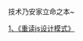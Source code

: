 技术乃安家立命之本~ 

[1、《重读js设计模式》](https://github.com/spademan/blog/blob/main/%E8%AE%BE%E8%AE%A1%E6%A8%A1%E5%BC%8F/%E5%8D%95%E4%BE%8B%E6%A8%A1%E5%BC%8F.md)